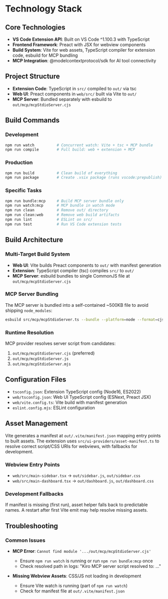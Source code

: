 # Technology Stack

## Core Technologies

- **VS Code Extension API**: Built on VS Code ^1.100.3 with TypeScript
- **Frontend Framework**: Preact with JSX for webview components
- **Build System**: Vite for web assets, TypeScript compiler for extension code, esbuild for MCP bundling
- **MCP Integration**: @modelcontextprotocol/sdk for AI tool connectivity

## Project Structure

- **Extension Code**: TypeScript in `src/` compiled to `out/` via tsc
- **Web UI**: Preact components in `web/src/` built via Vite to `out/`
- **MCP Server**: Bundled separately with esbuild to `out/mcp/mcpStdioServer.cjs`

## Build Commands

### Development
```bash
npm run watch          # Concurrent watch: Vite + tsc + MCP bundle
npm run compile        # Full build: web + extension + MCP
```

### Production
```bash
npm run build          # Clean build of everything
npm run package        # Create .vsix package (runs vscode:prepublish)
```

### Specific Tasks
```bash
npm run bundle:mcp     # Build MCP server bundle only
npm run watch:mcp      # MCP bundle in watch mode
npm run clean          # Remove out/ directory
npm run clean:web      # Remove web build artifacts
npm run lint           # ESLint on src/
npm run test           # Run VS Code extension tests
```

## Build Architecture

### Multi-Target Build System
- **Web UI**: Vite builds Preact components to `out/` with manifest generation
- **Extension**: TypeScript compiler (tsc) compiles `src/` to `out/`
- **MCP Server**: esbuild bundles to single CommonJS file at `out/mcp/mcpStdioServer.cjs`

### MCP Server Bundling
The MCP server is bundled into a self-contained ~500KB file to avoid shipping `node_modules`:
```bash
esbuild src/mcp/mcpStdioServer.ts --bundle --platform=node --format=cjs --target=node18 --outfile=out/mcp/mcpStdioServer.cjs
```

### Runtime Resolution
MCP provider resolves server script from candidates:
1. `out/mcp/mcpStdioServer.cjs` (preferred)
2. `out/mcp/mcpStdioServer.js`
3. `out/mcp/mcpStdioServer.mjs`

## Configuration Files

- `tsconfig.json`: Extension TypeScript config (Node16, ES2022)
- `web/tsconfig.json`: Web UI TypeScript config (ESNext, Preact JSX)
- `web/vite.config.ts`: Vite build with manifest generation
- `eslint.config.mjs`: ESLint configuration

## Asset Management

Vite generates a manifest at `out/.vite/manifest.json` mapping entry points to built assets. The extension uses `src/ui-providers/asset-manifest.ts` to resolve correct script/CSS URIs for webviews, with fallbacks for development.

### Webview Entry Points
- `web/src/main-sidebar.tsx` → `out/sidebar.js`, `out/sidebar.css`
- `web/src/main-dashboard.tsx` → `out/dashboard.js`, `out/dashboard.css`

### Development Fallbacks
If manifest is missing (first run), asset helper falls back to predictable names. A restart after first Vite emit may help resolve missing assets.

## Troubleshooting

### Common Issues
- **MCP Error**: `Cannot find module '.../out/mcp/mcpStdioServer.cjs'`
  - Ensure `npm run watch` is running or run `npm run bundle:mcp` once
  - Check resolved path in logs: "Kiro MCP server script resolved to: ..."

- **Missing Webview Assets**: CSS/JS not loading in development
  - Ensure Vite watch is running (part of `npm run watch`)
  - Check for manifest file at `out/.vite/manifest.json`